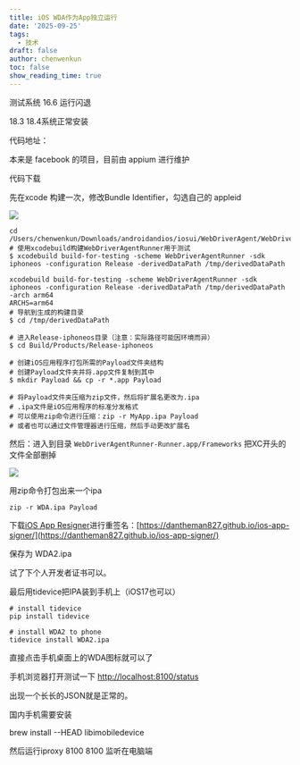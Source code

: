 ```yaml
---
title: iOS WDA作为App独立运行
date: '2025-09-25'
tags:
  - 技术
draft: false
author: chenwenkun
toc: false
show_reading_time: true
---
```

测试系统 16.6 运行闪退

18.3 18.4系统正常安装

代码地址：

本来是 facebook 的项目，目前由 appium 进行维护

代码下载

先在xcode 构建一次，修改Bundle Identifier，勾选自己的 appleid

![](https://prod-files-secure.s3.us-west-2.amazonaws.com/c205fb54-92b2-4987-8be3-972b67d27acc/cb756a73-27bc-4b0d-951a-858df3344b59/image.png?X-Amz-Algorithm=AWS4-HMAC-SHA256&X-Amz-Content-Sha256=UNSIGNED-PAYLOAD&X-Amz-Credential=ASIAZI2LB466SWSBM6ZQ%2F20251024%2Fus-west-2%2Fs3%2Faws4_request&X-Amz-Date=20251024T004709Z&X-Amz-Expires=3600&X-Amz-Security-Token=IQoJb3JpZ2luX2VjEJj%2F%2F%2F%2F%2F%2F%2F%2F%2F%2FwEaCXVzLXdlc3QtMiJIMEYCIQCY36nqaCDSMlwJ1YxQmPpeDv8ZrcTwJI7Ic5CXFeAVTwIhANhhlreCdDs1VlOfWzOXqB0ALh6qR7WFO9MD46SiI9z3Kv8DCFEQABoMNjM3NDIzMTgzODA1IgzbTaCOIXy9DRpk%2BvQq3APfDp2NIQ4yJ%2FKlPLNHkpMje%2BIO5UzyuzFKwd4NzUMr7e4SUfjGSVHvxoS1D4aGXHIubHVkadzJkAMoq55ZnXB73DF7hig0mfROOCGw6NU4rDnz4lJGrMvKcuri3XcI5JLxZKPyWf0%2BtB2RmLkDwN0jem4UA%2FZHEeXLn0R93%2FK%2BT%2BnWer%2BFiENBauIm3qytRPITeoZ4zjS4sz4l%2BGzCeHT78MYEIhQRTZiJT9VF77A6SzM4AHXn1gSr%2BLebJkYh7ABdqMsOkHUgIcThJ6fyi8fN8NaI%2BpHoz72WNryw8MZVcA55vNEQ4Ve9O%2BKa0ejDELddvUGxXvqreY6ZARIAhmxoHwzboqJxOpkaZqf3rt%2Fc72qmqF32twGMS5RPK3Ikr8ft%2FW8%2FkPTeGlrPiF1k5glLAa5uHKLAMBR%2BW3CxkXTs4dPp9KwSjKl0Y%2BAGyCwYdTeYaq4WTpDbGttBjUwTt0LB%2BtxL5Ef8N5x%2FaygI4fSxFUee6mRHGf3jAaiN0HJLyJWpPQsTrAcD8gIxOj7LOZLnOwWizn23sVNE9k%2FtRjnhtNIEErudlRoOKZs%2BhjTrQL4p5s60mdUD8Xjwh4ityQQvDIos9F7VtCzn22CTf%2Fo6LTPXPeKN%2BmSRsBItwDDR%2F%2BrHBjqkAWbAFBReqsurpqx0tWs169vBU8VYxn4aDY3%2F6ck5F%2Ff0sUeIXFtSLijG3vA4a52ePJPiNxAxVJ6ji%2BuwA%2Bom4NiN8bjbC3MyF5xv8lN%2BaBD4Z1O29R88bzVbJTb57EeMAJ6Ys2qxqasI51juueuvFrwZh9Zwp4uXeFzrqIZeWnXVld9dYR91bLGvI5cdUN0xaImp4ZdBtFBXUYjMnAUW7gA4PJIB&X-Amz-Signature=105eb1d5bcda7c1010c8317ac16d37ea27f325bf3b360966f7099a25140e20ed&X-Amz-SignedHeaders=host&x-amz-checksum-mode=ENABLED&x-id=GetObject)

```shell
cd /Users/chenwenkun/Downloads/androidandios/iosui/WebDriverAgent/WebDriverAgent
# 使用xcodebuild构建WebDriverAgentRunner用于测试
$ xcodebuild build-for-testing -scheme WebDriverAgentRunner -sdk iphoneos -configuration Release -derivedDataPath /tmp/derivedDataPath

xcodebuild build-for-testing -scheme WebDriverAgentRunner -sdk iphoneos -configuration Release -derivedDataPath /tmp/derivedDataPath -arch arm64
ARCHS=arm64
# 导航到生成的构建目录
$ cd /tmp/derivedDataPath

# 进入Release-iphoneos目录（注意：实际路径可能因环境而异）
$ cd Build/Products/Release-iphoneos

# 创建iOS应用程序打包所需的Payload文件夹结构
# 创建Payload文件夹并将.app文件复制到其中
$ mkdir Payload && cp -r *.app Payload

# 将Payload文件夹压缩为zip文件，然后将扩展名更改为.ipa
# .ipa文件是iOS应用程序的标准分发格式
# 可以使用zip命令进行压缩：zip -r MyApp.ipa Payload
# 或者也可以通过文件管理器进行压缩，然后手动更改扩展名
```

然后：进入到目录 `WebDriverAgentRunner-Runner.app/Frameworks` 把XC开头的文件全部删掉

![](https://prod-files-secure.s3.us-west-2.amazonaws.com/c205fb54-92b2-4987-8be3-972b67d27acc/358b8d2b-1bfe-4fb9-beb5-83e1de5f201e/image.png?X-Amz-Algorithm=AWS4-HMAC-SHA256&X-Amz-Content-Sha256=UNSIGNED-PAYLOAD&X-Amz-Credential=ASIAZI2LB466SWSBM6ZQ%2F20251024%2Fus-west-2%2Fs3%2Faws4_request&X-Amz-Date=20251024T004709Z&X-Amz-Expires=3600&X-Amz-Security-Token=IQoJb3JpZ2luX2VjEJj%2F%2F%2F%2F%2F%2F%2F%2F%2F%2FwEaCXVzLXdlc3QtMiJIMEYCIQCY36nqaCDSMlwJ1YxQmPpeDv8ZrcTwJI7Ic5CXFeAVTwIhANhhlreCdDs1VlOfWzOXqB0ALh6qR7WFO9MD46SiI9z3Kv8DCFEQABoMNjM3NDIzMTgzODA1IgzbTaCOIXy9DRpk%2BvQq3APfDp2NIQ4yJ%2FKlPLNHkpMje%2BIO5UzyuzFKwd4NzUMr7e4SUfjGSVHvxoS1D4aGXHIubHVkadzJkAMoq55ZnXB73DF7hig0mfROOCGw6NU4rDnz4lJGrMvKcuri3XcI5JLxZKPyWf0%2BtB2RmLkDwN0jem4UA%2FZHEeXLn0R93%2FK%2BT%2BnWer%2BFiENBauIm3qytRPITeoZ4zjS4sz4l%2BGzCeHT78MYEIhQRTZiJT9VF77A6SzM4AHXn1gSr%2BLebJkYh7ABdqMsOkHUgIcThJ6fyi8fN8NaI%2BpHoz72WNryw8MZVcA55vNEQ4Ve9O%2BKa0ejDELddvUGxXvqreY6ZARIAhmxoHwzboqJxOpkaZqf3rt%2Fc72qmqF32twGMS5RPK3Ikr8ft%2FW8%2FkPTeGlrPiF1k5glLAa5uHKLAMBR%2BW3CxkXTs4dPp9KwSjKl0Y%2BAGyCwYdTeYaq4WTpDbGttBjUwTt0LB%2BtxL5Ef8N5x%2FaygI4fSxFUee6mRHGf3jAaiN0HJLyJWpPQsTrAcD8gIxOj7LOZLnOwWizn23sVNE9k%2FtRjnhtNIEErudlRoOKZs%2BhjTrQL4p5s60mdUD8Xjwh4ityQQvDIos9F7VtCzn22CTf%2Fo6LTPXPeKN%2BmSRsBItwDDR%2F%2BrHBjqkAWbAFBReqsurpqx0tWs169vBU8VYxn4aDY3%2F6ck5F%2Ff0sUeIXFtSLijG3vA4a52ePJPiNxAxVJ6ji%2BuwA%2Bom4NiN8bjbC3MyF5xv8lN%2BaBD4Z1O29R88bzVbJTb57EeMAJ6Ys2qxqasI51juueuvFrwZh9Zwp4uXeFzrqIZeWnXVld9dYR91bLGvI5cdUN0xaImp4ZdBtFBXUYjMnAUW7gA4PJIB&X-Amz-Signature=d81a79023283cfdf0d2d064c2badab7777e33f7267f03109734d91718220cb48&X-Amz-SignedHeaders=host&x-amz-checksum-mode=ENABLED&x-id=GetObject)

用zip命令打包出来一个ipa

```shell
zip -r WDA.ipa Payload
```

下载[iOS App Resigner](https://zhida.zhihu.com/search?content_id=237756070&content_type=Article&match_order=1&q=iOS%20App%20Resigner&zd_token=eyJhbGciOiJIUzI1NiIsInR5cCI6IkpXVCJ9.eyJpc3MiOiJ6aGlkYV9zZXJ2ZXIiLCJleHAiOjE3NDQzNTQ0ODAsInEiOiJpT1MgQXBwIFJlc2lnbmVyIiwiemhpZGFfc291cmNlIjoiZW50aXR5IiwiY29udGVudF9pZCI6MjM3NzU2MDcwLCJjb250ZW50X3R5cGUiOiJBcnRpY2xlIiwibWF0Y2hfb3JkZXIiOjEsInpkX3Rva2VuIjpudWxsfQ.XGwOKX0ujlvhojSuRT3SlA0sDFnQK-FxDJr60CX6YqU&zhida_source=entity)进行重签名：[https://dantheman827.github.io/ios-app-signer/](https://dantheman827.github.io/ios-app-signer/)

保存为 WDA2.ipa

试了下个人开发者证书可以。

最后用tidevice把IPA装到手机上（iOS17也可以）

```shell
# install tidevice
pip install tidevice

# install WDA2 to phone
tidevice install WDA2.ipa
```

直接点击手机桌面上的WDA图标就可以了

手机浏览器打开测试一下 [http://localhost:8100/status](http://localhost:8100/status)

出现一个长长的JSON就是正常的。

国内手机需要安装

brew install --HEAD libimobiledevice

然后运行iproxy 8100 8100 监听在电脑端
